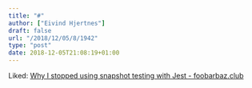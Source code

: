 ```yaml
---
title: "#"
author: ["Eivind Hjertnes"]
draft: false
url: "/2018/12/05/8/1942"
type: "post"
date: 2018-12-05T21:08:19+01:00
---
```


Liked:
[Why
I stopped using snapshot testing with Jest - foobarbaz.club](http://foobarbaz.club/why-i-stopped-using-snapshot-testing-with-jest/)
